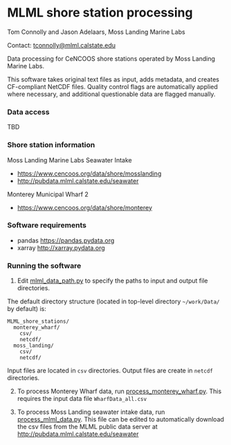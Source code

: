 # MLML shore station processing

Tom Connolly and Jason Adelaars, Moss Landing Marine Labs

Contact: tconnolly@mlml.calstate.edu

Data processing for CeNCOOS shore stations operated by Moss Landing Marine Labs.

This software takes original text files as input, adds metadata, and creates CF-compliant NetCDF files. Quality control flags are automatically applied where necessary, and additional questionable data are flagged manually.

### Data access

TBD

### Shore station information

Moss Landing Marine Labs Seawater Intake
* https://www.cencoos.org/data/shore/mosslanding
* http://pubdata.mlml.calstate.edu/seawater

Monterey Municipal Wharf 2
* https://www.cencoos.org/data/shore/monterey

### Software requirements

* pandas https://pandas.pydata.org
* xarray http://xarray.pydata.org

### Running the software

1. Edit [mlml_data_path.py](mlml_data_path.py) to specify the paths to input and output file directories.

The default directory structure (located in top-level directory `~/work/Data/` by default) is:
```
MLML_shore_stations/
  monterey_wharf/
    csv/          
    netcdf/       
  moss_landing/
    csv/          
    netcdf/       
```
Input files are located in `csv` directories. Output files are create in `netcdf` directories.

2. To process Monterey Wharf data, run [process_monterey_wharf.py](moss_landing/process_monterey_wharf.py). This requires the input data file `WharfData_all.csv`

3. To process Moss Landing seawater intake data, run [process_mlml_data.py](moss_landing/process_mlml_data.py). This file can be edited to automatically download the csv files from the MLML public data server at http://pubdata.mlml.calstate.edu/seawater

